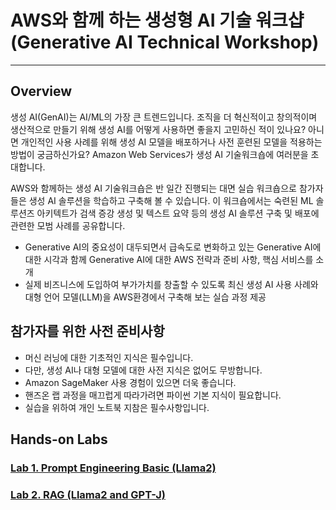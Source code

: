 # AWS와 함께 하는 생성형 AI 기술 워크샵 (Generative AI Technical Workshop)
---

## Overview

생성 AI(GenAI)는 AI/ML의 가장 큰 트렌드입니다. 조직을 더 혁신적이고 창의적이며 생산적으로 만들기 위해 생성 AI를 어떻게 사용하면 좋을지 고민하신 적이 있나요? 아니면 개인적인 사용 사례를 위해 생성 AI 모델을 배포하거나 사전 훈련된 모델을 적용하는 방법이 궁금하신가요? Amazon Web Services가 생성 AI 기술워크숍에 여러분을 초대합니다.

AWS와 함께하는 생성 AI 기술워크숍은 반 일간 진행되는 대면 실습 워크숍으로 참가자들은 생성 AI 솔루션을 학습하고 구축해 볼 수 있습니다. 이 워크숍에서는 숙련된 ML 솔루션즈 아키텍트가 검색 증강 생성 및 텍스트 요약 등의 생성 AI 솔루션 구축 및 배포에 관련한 모범 사례를 공유합니다.

- Generative AI의 중요성이 대두되면서 급속도로 변화하고 있는 Generative AI에 대한 시각과 함께 Generative AI에 대한 AWS 전략과 준비 사항, 핵심 서비스를 소개
- 실제 비즈니스에 도입하여 부가가치를 창출할 수 있도록 최신 생성 AI 사용 사례와 대형 언어 모델(LLM)을 AWS환경에서 구축해 보는 실습 과정 제공

## 참가자를 위한 사전 준비사항

- 머신 러닝에 대한 기초적인 지식은 필수입니다.
- 다만, 생성 AI나 대형 모델에 대한 사전 지식은 없어도 무방합니다.
- Amazon SageMaker 사용 경험이 있으면 더욱 좋습니다.
- 핸즈온 랩 과정을 매끄럽게 따라가려면 파이썬 기본 지식이 필요합니다.
- 실습을 위하여 개인 노트북 지참은 필수사항입니다.

## Hands-on Labs

### [Lab 1. Prompt Engineering Basic (Llama2)](rag/1_prompt-and-langchain-en.ipynb)

### [Lab 2. RAG (Llama2 and GPT-J)](rag/2_rag-basic-faiss-en.ipynb)